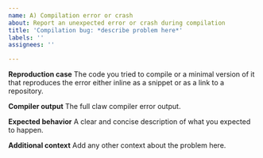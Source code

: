 ```yaml
---
name: A) Compilation error or crash
about: Report an unexpected error or crash during compilation
title: 'Compilation bug: *describe problem here*'
labels: ''
assignees: ''

---
```


<!-- Only use this template when your code fails to compile due to errors or a crash. -->
<!-- Make sure that your issue is not already represented by an existing bug or feature request. -->

**Reproduction case**
The code you tried to compile or a minimal version of it that reproduces the error either inline as a snippet or as a link to a repository.

**Compiler output**
The full claw compiler error output.

**Expected behavior**
A clear and concise description of what you expected to happen.

**Additional context**
Add any other context about the problem here.

